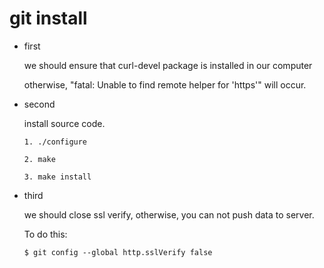# git install

  + first
    
    we should ensure that curl-devel package is installed in our computer

	otherwise, "fatal: Unable to find remote helper for 'https'" will occur.

  + second

  	install source code.

		1. ./configure

		2. make
	
		3. make install

  + third

    we should close ssl verify, otherwise, you can not push data to server.

	To do this:
    
	`$ git config --global http.sslVerify false`


